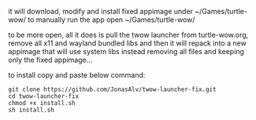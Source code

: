 it will download, modify and install fixed appimage under ~/Games/turtle-wow/
to manually run the app open ~/Games/turtle-wow/

to be more open, all it does is pull the twow launcher from turtle-wow.org, remove all x11 and wayland bundled libs 
and then it will repack into a new appimage that will use system libs instead removing all files and keeping only the fixed appimage...

to install copy and paste below command:
```
git clone https://github.com/JonasAlv/twow-launcher-fix.git
cd twow-launcher-fix
chmod +x install.sh
sh install.sh
```

